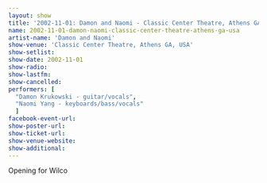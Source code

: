 ```yaml
---
layout: show
title: '2002-11-01: Damon and Naomi - Classic Center Theatre, Athens GA, USA'
name: 2002-11-01-damon-naomi-classic-center-theatre-athens-ga-usa
artist-name: 'Damon and Naomi'
show-venue: 'Classic Center Theatre, Athens GA, USA'
show-setlist: 
show-date: 2002-11-01
show-radio: 
show-lastfm: 
show-cancelled: 
performers: [
  "Damon Krukowski - guitar/vocals",
  "Naomi Yang - keyboards/bass/vocals"
  ]
facebook-event-url: 
show-poster-url: 
show-ticket-url: 
show-venue-website: 
show-additional: 
---
```


Opening for Wilco